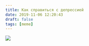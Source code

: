 ```yaml
---
title: Как справиться с депрессией
date: 2019-11-06 12:20:43
draft: false
tags: [meme]
---
```


![](https://sun9-9.userapi.com/impf/c855216/v855216621/14ed67/eQQWmHQJVlo.jpg?size=1445x1080&quality=96&sign=0ffebd291014bd3d832c0e116aa79466&type=album)
